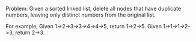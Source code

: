 Problem:
Given a sorted linked list, delete all nodes that have duplicate numbers, leaving only distinct numbers from the original list.

For example, Given 1->2->3->3->4->4->5, return 1->2->5. Given 1->1->1->2->3, return 2->3.
